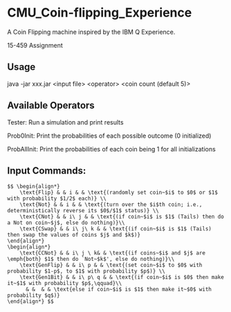 # CMU_Coin-flipping_Experience

A Coin Flipping machine inspired by the IBM Q Experience.

15-459 Assignment

## Usage

java -jar xxx.jar \<input file> \<operator> \<coin count (default 5)>


## Available Operators

Tester: Run a simulation and print results

Prob0Init: Print the probabilities of each possible outcome (0 initialized)

ProbAllInit: Print the probabilities of each coin being 1 for all initializations


## Input Commands:

```
$$ \begin{align*}  
    \text{Flip} & & i & & \text{(randomly set coin~$i$ to $0$ or $1$ with probability $1/2$ each)} \\  
    \text{Not} & & i & & \text{(turn over the $i$th coin; i.e., deterministically reverse its $0$/$1$ status)} \\  
    \text{CNot} & & i\ j & & \text{(if coin~$i$ is $1$ (Tails) then do a Not on coin~$j$, else do nothing)}\\  
    \text{CSwap} & & i\ j\ k & & \text{(if coin~$i$ is $1$ (Tails) then swap the values of coins $j$ and $k$)}  
\end{align*}
\begin{align*}  
    \text{CCNot} & & i\ j \ k& & \text{(if coins~$i$ and $j$ are \emph{both} $1$ then do `Not~$k$', else do nothing)}\\  
    \text{GenFlip} & & i\ p & & \text{(set coin~$i$ to $0$ with probability $1-p$, to $1$ with probability $p$)} \\  
    \text{Gen1Bit} & & i\ p\ q & & \text{(if coin~$i$ is $0$ then make it~$1$ with probability $p$,\qquad}\\  
      & &  & & \text{else if coin~$i$ is $1$ then make it~$0$ with probability $q$)}  
\end{align*} $$
```